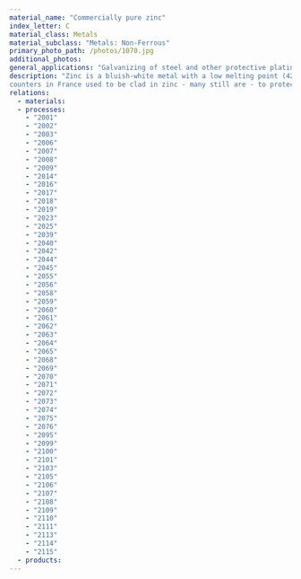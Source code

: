 ```yaml
---
material_name: "Commercially pure zinc"
index_letter: C
material_class: Metals
material_subclass: "Metals: Non-Ferrous"
primary_photo_path: /photos/1070.jpg
additional_photos:
general_applications: "Galvanizing of steel and other protective plating; cladding, flashing and guttering of buildings; flashlight reflectors; radio shielding; gaskets; photo-engraving plates; kitchen counter-tops; electrodes for zinc-carbon."
description: "Zinc is a bluish-white metal with a low melting point (420 C). The slang in French for a bar or pub is 'le zinc'; barcounters in France used to be clad in zinc - many still are - to protect them from the ravages of wine and beer. Bar surfaces have complex shapes - a flat top, curved profiles, rounded or profiled edges. These two sentences say much about zinc - it is ductile; it is hygienic; it survives exposure to acids (wine), to alkalis (cleaning fluids), and to misuse (upset customers). These remain among the reasons it is still used today. Another is the 'castability' of zinc alloys - their low melting point and fluidity gives them a leading place in die-casting."
relations:
  - materials:
  - processes:
    - "2001"
    - "2002"
    - "2003"
    - "2006"
    - "2007"
    - "2008"
    - "2009"
    - "2014"
    - "2016"
    - "2017"
    - "2018"
    - "2019"
    - "2023"
    - "2025"
    - "2039"
    - "2040"
    - "2042"
    - "2044"
    - "2045"
    - "2055"
    - "2056"
    - "2058"
    - "2059"
    - "2060"
    - "2061"
    - "2062"
    - "2063"
    - "2064"
    - "2065"
    - "2068"
    - "2069"
    - "2070"
    - "2071"
    - "2072"
    - "2073"
    - "2074"
    - "2075"
    - "2076"
    - "2095"
    - "2099"
    - "2100"
    - "2101"
    - "2103"
    - "2105"
    - "2106"
    - "2107"
    - "2108"
    - "2109"
    - "2110"
    - "2111"
    - "2113"
    - "2114"
    - "2115"
  - products:
---
```

